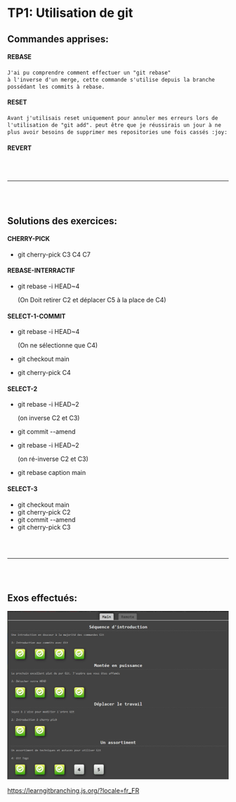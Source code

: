 # TP1: Utilisation de git

## Commandes apprises:
#### **REBASE**
    J'ai pu comprendre comment effectuer un "git rebase"
    à l'inverse d'un merge, cette commande s'utilise depuis la branche possédant les commits à rebase.

#### **RESET**
    Avant j'utilisais reset uniquement pour annuler mes erreurs lors de l'utilisation de "git add". peut être que je réussirais un jour à ne plus avoir besoins de supprimer mes repositories une fois cassés :joy:

#### **REVERT** 
<br></br>

--------------------------

<br></br>

## Solutions des exercices:

#### **CHERRY-PICK**
- git cherry-pick C3 C4 C7

#### **REBASE-INTERRACTIF**
- git rebase -i HEAD~4
    
    (On Doit retirer C2 et déplacer C5 à la place de C4)

#### **SELECT-1-COMMIT**
- git rebase -i HEAD~4

    (On ne sélectionne que C4)
- git checkout main
- git cherry-pick C4

#### **SELECT-2**
- git rebase -i HEAD~2

    (on inverse C2 et C3)
- git commit --amend
- git rebase -i HEAD~2

    (on ré-inverse C2 et C3)
- git rebase caption main

#### **SELECT-3**
- git checkout main
- git cherry-pick C2
- git commit --amend
- git cherry-pick C3

<br></br>

--------------------------

<br></br>

## Exos effectués:
![Exos effectués](./screen.png)

https://learngitbranching.js.org/?locale=fr_FR